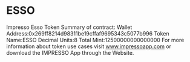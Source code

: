 # ESSO
Impresso Esso Token
Summary of contract:
  Wallet Address:0x269ff8214d98311be19cffaf9695343c5077b996
  Token Name:ESSO
  Decimal Units:8
  Total Mint:12500000000000000
For more information about token use cases visit www.impressoapp.com or download the IMPRESSO App through the Website.
